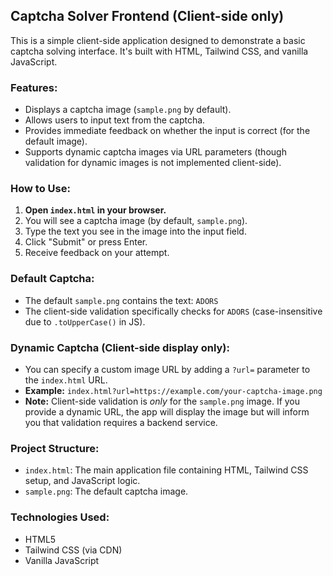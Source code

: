 ## Captcha Solver Frontend (Client-side only)

This is a simple client-side application designed to demonstrate a basic captcha solving interface. It's built with HTML, Tailwind CSS, and vanilla JavaScript.

### Features:
- Displays a captcha image (`sample.png` by default).
- Allows users to input text from the captcha.
- Provides immediate feedback on whether the input is correct (for the default image).
- Supports dynamic captcha images via URL parameters (though validation for dynamic images is not implemented client-side).

### How to Use:
1.  **Open `index.html` in your browser.**
2.  You will see a captcha image (by default, `sample.png`).
3.  Type the text you see in the image into the input field.
4.  Click "Submit" or press Enter.
5.  Receive feedback on your attempt.

### Default Captcha:
- The default `sample.png` contains the text: `ADORS`
- The client-side validation specifically checks for `ADORS` (case-insensitive due to `.toUpperCase()` in JS).

### Dynamic Captcha (Client-side display only):
- You can specify a custom image URL by adding a `?url=` parameter to the `index.html` URL.
- **Example:** `index.html?url=https://example.com/your-captcha-image.png`
- **Note:** Client-side validation is *only* for the `sample.png` image. If you provide a dynamic URL, the app will display the image but will inform you that validation requires a backend service.

### Project Structure:
- `index.html`: The main application file containing HTML, Tailwind CSS setup, and JavaScript logic.
- `sample.png`: The default captcha image.

### Technologies Used:
- HTML5
- Tailwind CSS (via CDN)
- Vanilla JavaScript
